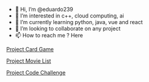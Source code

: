 - 👋 Hi, I’m @eduardo239
- 👀 I’m interested in c++, cloud computing, ai
- 🌱 I’m currently learning python, java, vue  and react
- 💞️ I’m looking to collaborate on any project
- 📫 How to reach me ? Here


[Project Card Game](https://eduardo239.github.io/card-game/ "Project Card Game")

[Project Movie List](https://movies-iws.vercel.app/ "Project Movie List")

[Project Code Challenge](https://soft-malasada-0397a0.netlify.app/ "Project Code Challenge")

<!---
eduardo239/eduardo239 is a ✨ special ✨ repository because its `README.md` (this file) appears on your GitHub profile.
You can click the Preview link to take a look at your changes.
--->
